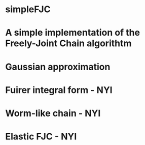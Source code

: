 # simpleFJC
# A simple implementation of the Freely-Joint Chain algorithtm
# Gaussian approximation
# Fuirer integral form    - NYI
# Worm-like chain         - NYI
# Elastic FJC             - NYI
